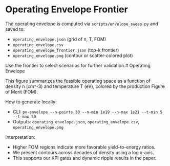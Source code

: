 # Operating Envelope Frontier

The operating envelope is computed via `scripts/envelope_sweep.py` and saved to:

- `operating_envelope.json` (grid of n, T, FOM)
- `operating_envelope.csv`
- `operating_envelope_frontier.json` (top-k frontier)
- `operating_envelope.png` (contour or scatter-colored plot)

Use the frontier to select scenarios for further validation.# Operating Envelope

This figure summarizes the feasible operating space as a function of density n (cm^-3) and temperature T (eV), colored by the production Figure of Merit (FOM).

How to generate locally:

- CLI: `pv-envelope --n-points 30 --n-min 1e19 --n-max 1e21 --t-min 5 --t-max 50`
- Outputs: `operating_envelope.json`, `operating_envelope.csv`, `operating_envelope.png`

Interpretation:

- Higher FOM regions indicate more favorable yield-to-energy ratios.
- We present contours across decades of density using a log x-axis.
- This supports our KPI gates and dynamic ripple results in the paper.
